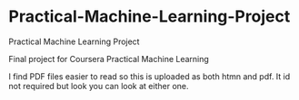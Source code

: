 # Practical-Machine-Learning-Project
Practical Machine Learning Project

Final project for Coursera Practical Machine Learning

I find PDF files easier to read so this is uploaded as both htmn and pdf.  It id not required but look you can look at either one. 
